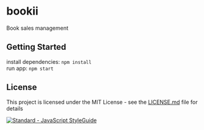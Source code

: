 # bookii
Book sales management

## Getting Started
install dependencies: `npm install`  
run app: `npm start`

## License
This project is licensed under the MIT License - see the [LICENSE.md](LICENSE.md) file for details

[![Standard - JavaScript StyleGuide](https://img.shields.io/badge/code%20style-standard-brightgreen.svg)](http://standardjs.com/)

